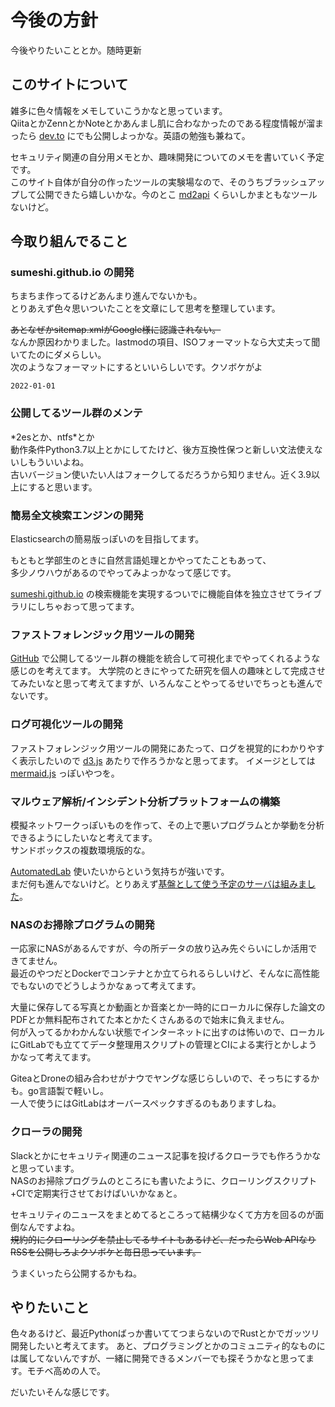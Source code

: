 # 今後の方針
今後やりたいこととか。随時更新

## このサイトについて
雑多に色々情報をメモしていこうかなと思っています。  
QiitaとかZennとかNoteとかあんまし肌に合わなかったのである程度情報が溜まったら [dev.to](https://dev.to/sumeshi) にでも公開しよっかな。英語の勉強も兼ねて。

セキュリティ関連の自分用メモとか、趣味開発についてのメモを書いていく予定です。  
このサイト自体が自分の作ったツールの実験場なので、そのうちブラッシュアップして公開できたら嬉しいかな。今のとこ [md2api](https://sumeshi.github.io/posts/md2api) くらいしかまともなツールないけど。

## 今取り組んでること
### sumeshi.github.io の開発
ちまちま作ってるけどあんまり進んでないかも。  
とりあえず色々思いついたことを文章にして思考を整理しています。

~~あとなぜかsitemap.xmlがGoogle様に認識されない。~~  
なんか原因わかりました。lastmodの項目、ISOフォーマットなら大丈夫って聞いてたのにダメらしい。  
次のようなフォーマットにするといいらしいです。クソボケがよ

```
2022-01-01
```

### 公開してるツール群のメンテ
\*2esとか、ntfs\*とか  
動作条件Python3.7以上とかにしてたけど、後方互換性保つと新しい文法使えないしもういいよね。  
古いバージョン使いたい人はフォークしてるだろうから知りません。近く3.9以上にすると思います。  

### 簡易全文検索エンジンの開発
Elasticsearchの簡易版っぽいのを目指してます。

もともと学部生のときに自然言語処理とかやってたこともあって、  
多少ノウハウがあるのでやってみよっかなって感じです。

[sumeshi.github.io](https://sumeshi.github.io) の検索機能を実現するついでに機能自体を独立させてライブラリにしちゃおって思ってます。

### ファストフォレンジック用ツールの開発
[GitHub](https://github.com/sumeshi) で公開してるツール群の機能を統合して可視化までやってくれるような感じのを考えてます。
大学院のときにやってた研究を個人の趣味として完成させてみたいなと思って考えてますが、いろんなことやってるせいでちっとも進んでないです。

### ログ可視化ツールの開発
ファストフォレンジック用ツールの開発にあたって、ログを視覚的にわかりやすく表示したいので [d3.js](https://d3js.org/) あたりで作ろうかなと思ってます。
イメージとしては [mermaid.js](https://mermaid-js.github.io/mermaid/#/) っぽいやつを。

### マルウェア解析/インシデント分析プラットフォームの構築
模擬ネットワークっぽいものを作って、その上で悪いプログラムとか挙動を分析できるようにしたいなと考えてます。  
サンドボックスの複数環境版的な。

[AutomatedLab](https://automatedlab.org/en/latest/) 使いたいからという気持ちが強いです。  
まだ何も進んでないけど。とりあえず[基盤として使う予定のサーバは組みました](https://sumeshi.github.io/posts/ideas/homebuilt-pc-2022-05)。

### NASのお掃除プログラムの開発
一応家にNASがあるんですが、今の所データの放り込み先ぐらいにしか活用できてません。  
最近のやつだとDockerでコンテナとか立てられるらしいけど、そんなに高性能でもないのでどうしようかなぁって考えてます。

大量に保存してる写真とか動画とか音楽とか一時的にローカルに保存した論文のPDFとか無料配布されてた本とかたくさんあるので始末に負えません。  
何が入ってるかわかんない状態でインターネットに出すのは怖いので、ローカルにGitLabでも立ててデータ整理用スクリプトの管理とCIによる実行とかしようかなって考えてます。  

GiteaとDroneの組み合わせがナウでヤングな感じらしいので、そっちにするかも。go言語製で軽いし。  
一人で使うにはGitLabはオーバースペックすぎるのもありますしね。

### クローラの開発
Slackとかにセキュリティ関連のニュース記事を投げるクローラでも作ろうかなと思っています。  
NASのお掃除プログラムのところにも書いたように、クローリングスクリプト+CIで定期実行させておけばいいかなぁと。

セキュリティのニュースをまとめてるところって結構少なくて方方を回るのが面倒なんですよね。  
~~規約的にクローリングを禁止してるサイトもあるけど、だったらWeb APIなりRSSを公開しろよクソボケと毎日思っています。~~

うまくいったら公開するかもね。

## やりたいこと
色々あるけど、最近Pythonばっか書いててつまらないのでRustとかでガッツリ開発したいと考えてます。
あと、プログラミングとかのコミュニティ的なものには属してないんですが、一緒に開発できるメンバーでも探そうかなと思ってます。モチベ高めの人で。

だいたいそんな感じです。

